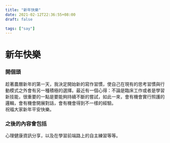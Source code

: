 ```yaml
---
title: "新年快樂"
date: 2021-02-12T22:36:55+08:00
draft: false

tags: ["say"]
---
```


# 新年快樂

### 開個頭

趁著農曆新年的第一天，我決定開始新的寫作習慣，使自己在現有的思考習慣與行動模式之外會有另一種積極的選擇。最近有一個心得：不論是臨床工作或者是學習新技能，很重要的一點是要能夠持續不斷的嘗試，如此一來，會有機會實行照護的邏輯，會有機會開展對話，會有機會得到不一樣的經驗。  
祝福大家新年平安快樂。

### 之後的內容會包括

心理健康資訊分享，以及在學習前端路上的自主練習等等。
